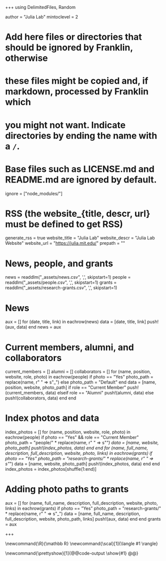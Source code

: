 <!--
Add here global page variables to use throughout your website.
-->

+++
using DelimitedFiles, Random

author = "Julia Lab"
mintoclevel = 2

# Add here files or directories that should be ignored by Franklin, otherwise
# these files might be copied and, if markdown, processed by Franklin which
# you might not want. Indicate directories by ending the name with a `/`.
# Base files such as LICENSE.md and README.md are ignored by default.
ignore = ["node_modules/"]

# RSS (the website_{title, descr, url} must be defined to get RSS)
generate_rss = true
website_title = "Julia Lab"
website_descr = "Julia Lab Website"
website_url   = "https://julia.mit.edu/"
prepath = ""

# News, people, and grants
news = readdlm("_assets/news.csv", ',', skipstart=1)
people = readdlm("_assets/people.csv", ',', skipstart=1)
grants = readdlm("_assets/research-grants.csv", ',', skipstart=1)


# News
aux = []
for (date, title, link) in eachrow(news)
    data = [date, title, link]
    push!(aux, data)
end
news = aux

# Current members, alumni, and collaborators
current_members = []
alumni = []
collaborators = []
for (name, position, website, role, photo) in eachrow(people)
        if photo == "Yes"
            photo_path = replace(name, r" " => s"_")
        else
            photo_path = "Default"
        end
        data = [name, position, website, photo_path]
        if role == "Current Member"
            push!(current_members, data)
        elseif role == "Alumni"
            push!(alumni, data)
        else
            push!(collaborators, data)
        end
end

# Index photos and data
index_photos = []
for (name, position, website, role, photo) in eachrow(people)
    if photo == "Yes" && role == "Current Member"
        photo_path = "people/" * replace(name, r" " => s"_")
        data = [name, website, photo_path]
        push!(index_photos, data)
    end
end
for (name, full_name, description, full_description, website, photo, links) in eachrow(grants)
    if photo == "Yes"
        photo_path = "research-grants/" * replace(name, r" " => s"_")
        data = [name, website, photo_path]
        push!(index_photos, data)
    end
end
index_photos = index_photos[shuffle(1:end)]


# Adding photo paths to grants 
aux = []
for (name, full_name, description, full_description, website, photo, links) in eachrow(grants)
    if photo == "Yes"
        photo_path = "research-grants/" * replace(name, r" " => s"_")
        data = [name, full_name, description, full_description, website, photo_path, links]
        push!(aux, data)
    end
end
grants = aux



+++

<!--
Add here global latex commands to use throughout your pages.
-->
\newcommand{\R}{\mathbb R}
\newcommand{\scal}[1]{\langle #1 \rangle}


<!-- people_table -->
\newcommand{\prettyshow}[1]{@@code-output \show{#1} @@}

